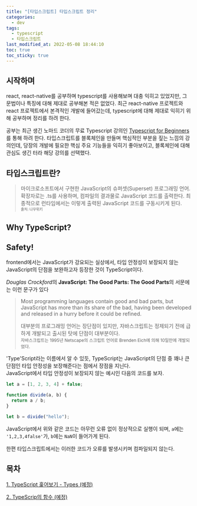 ```yaml
---
title: "[타입스크립트] 타입스크립트 정리"
categories:
  - dev
tags:
  - typescript
  - 타입스크립트
last_modified_at: 2022-05-08 18:44:10
toc: true
toc_sticky: true
---
```


## 시작하며

react, react-native를 공부하며 typescript를 사용해보며 대충 익히고 있었지만, 그 문법이나 특징에 대해 제대로 공부해본 적은 없었다. 최근 react-native 프로젝트와 react 프로젝트에서 본격적인 개발에 들어갔는데, typescript에 대해 제대로 익히기 위해 공부하며 정리를 하려 한다.

공부는 최근 생긴 노마드 코더의 무료 Typescript 강의인 [Typescript for Beginners](https://nomadcoders.co/typescript-for-beginners)를 통해 하려 한다. 타입스크립트를 블록체인을 만들며 핵심적인 부분을 짚는 느낌의 강의인데, 당장의 개발에 필요한 핵심 주요 기능들을 익히기 좋아보이고, 블록체인에 대해 관심도 생긴 터라 해당 강의를 선택했다.

## 타입스크립트란?

> 마이크로소프트에서 구현한 JavaScript의 슈퍼셋(Superset) 프로그래밍 언어. 확장자로는 .ts를 사용하며, 컴파일의 결과물로 JavaScript 코드를 출력한다. 최종적으로 런타임에서는 이렇게 출력된 JavaScript 코드를 구동시키게 된다.\
> <sub><sub>출처: 나무위키</sub></sub>

## Why TypeScript?

<h2 style="border:none">Safety!</h2>

frontend에서는 JavaScript가 강요되는 실상에서, 타입 안정성이 보장되지 않는 JavaScript의 단점을 보완하고자 등장한 것이 TypeScript이다.

*Douglas Crockford*의 **JavaScript: The Good Parts: The Good Parts**의 서문에는 이런 문구가 있다

> Most programming languages contain good and bad parts, but JavaScript has more than its share of the bad, having been developed and released in a hurry before it could be refined.
>
> 대부분의 프로그래밍 언어는 장단점이 있지만, 자바스크립트는 정제되기 전에 급하게 개발되고 출시된 탓에 단점이 대부분이다. \
> <sub>자바스크립트는 1995년 Netscape의 스크립트 언어로 Brenden Eich에 의해 10일만에 개발되었다. </sub>

'Type'Script라는 이름에서 알 수 있듯, TypeScript는 JavaScript의 단점 중 꽤나 큰 단점인 타입 안정성을 보장해준다는 점에서 장점을 지닌다.\
JavaScript에서 타입 안정성이 보장되지 않는 예시인 다음의 코드를 보자.

```javascript
let a = [1, 2, 3, 4] + false;

function divide(a, b) {
  return a / b;
}

let b = divide("hello");
```

JavaScript에서 위와 같은 코드는 아무런 오류 없이 정상적으로 실행이 되며, `a`에는 `'1,2,3,4false'`가, `b`에는 `NaN`이 들어가게 된다.

한편 타입스크립트에서는 이러한 코드가 오류를 발생시키며 컴파일되지 않는다.

## 목차

[1. TypeScript 훑어보기 - Types (예정)]()

[2. TypeScrip의 함수 (예정)]()
